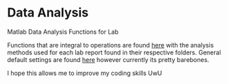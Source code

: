 # Data Analysis

Matlab Data Analysis Functions for Lab

Functions that are integral to operations are found [here](https://github.com/Lalichi/Data-Analysis/tree/master/functions) with the analysis methods used for each lab report found in their respective folders. General default settings are found [here](https://github.com/Lalichi/Data-Analysis/tree/master/settings) however currently its pretty barebones.

I hope this allows me to improve my coding skills UwU
